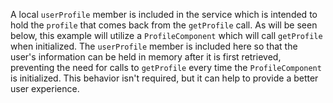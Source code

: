 A local `userProfile` member is included in the service which is intended to hold the `profile` that comes back from the `getProfile` call. As will be seen below, this example will utilize a `ProfileComponent` which will call `getProfile` when initialized. The `userProfile` member is included here so that the user's information can be held in memory after it is first retrieved, preventing the need for calls to `getProfile` every time the `ProfileComponent` is initialized. This behavior isn't required, but it can help to provide a better user experience.